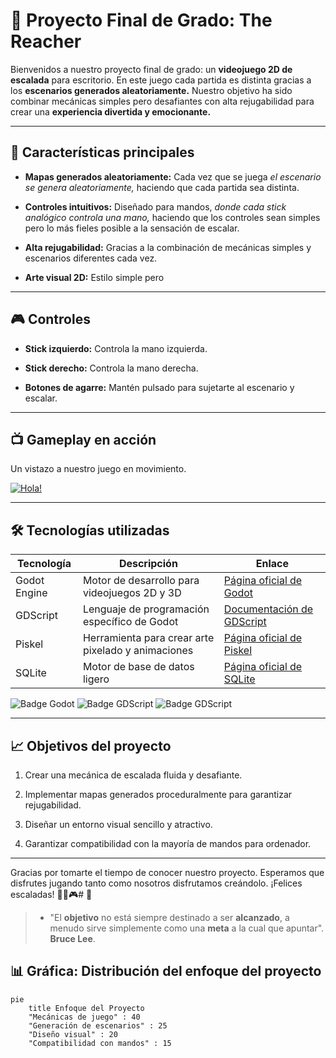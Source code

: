 
  

# 🧗 Proyecto Final de Grado: The Reacher

  

Bienvenidos a nuestro proyecto final de grado: un **videojuego 2D de escalada** para escritorio. En este juego cada partida es distinta gracias a los **escenarios generados aleatoriamente.** Nuestro objetivo ha sido combinar mecánicas simples pero desafiantes con alta rejugabilidad para crear una **experiencia divertida y emocionante.**

  

----------

  

## 🚀 Características principales

  

-  **Mapas generados aleatoriamente:** Cada vez que se juega *el escenario se genera aleatoriamente,* haciendo que cada partida sea distinta.

-  **Controles intuitivos:** Diseñado para mandos, *donde cada stick analógico controla una mano,* haciendo que los controles sean simples pero lo más fieles posible a la sensación de escalar.

-  **Alta rejugabilidad:** Gracias a la combinación de mecánicas simples y escenarios diferentes cada vez.

-  **Arte visual 2D:** Estilo simple pero

  

----------

  

## 🎮 Controles

  

-  **Stick izquierdo:** Controla la mano izquierda.

-  **Stick derecho:** Controla la mano derecha.

-  **Botones de agarre:** Mantén pulsado para sujetarte al escenario y escalar.

---------- 

## 📺 Gameplay en acción
 
Un vistazo a nuestro juego en movimiento.

[![Hola!](image.png)](https://www.youtube.com/watch?v=M12CcxuWAaI)

----------

  

## 🛠️ Tecnologías utilizadas

| Tecnología       | Descripción                                      | Enlace                                                                 |
|------------------|--------------------------------------------------|-----------------------------------------------------------------------|
| Godot Engine     | Motor de desarrollo para videojuegos 2D y 3D     | [Página oficial de Godot](https://godotengine.org/)                  |
| GDScript         | Lenguaje de programación específico de Godot      | [Documentación de GDScript](https://docs.godotengine.org/en/stable/) |
| Piskel        | Herramienta para crear arte pixelado y animaciones| [Página oficial de Piskel](https://www.piskelapp.com)              |
| SQLite           | Motor de base de datos ligero                    | [Página oficial de SQLite](https://www.sqlite.org/)                  |

  

![Badge Godot](https://img.shields.io/badge/Godot%20Engine-478CBF?logo=godotengine&logoColor=fff&style=flat) ![Badge GDScript](https://img.shields.io/badge/GDScript-8D3F5C?style=flat&logo=godot-engine&logoColor=white) ![Badge GDScript](https://img.shields.io/badge/SQLite-003B57?style=flat-square&logo=SQLite&logoColor=white)

  

----------

  

## 📈 Objetivos del proyecto

  

1. Crear una mecánica de escalada fluida y desafiante.

2. Implementar mapas generados proceduralmente para garantizar rejugabilidad.

3. Diseñar un entorno visual sencillo y atractivo.

4. Garantizar compatibilidad con la mayoría de mandos para ordenador.
 
----------



 
  

Gracias por tomarte el tiempo de conocer nuestro proyecto. Esperamos que disfrutes jugando tanto como nosotros disfrutamos creándolo. ¡Felices escaladas! 🧗‍♂️🎮# 🧗

  

>- "El **objetivo** no está siempre destinado a ser **alcanzado**, a menudo sirve simplemente como una **meta** a la cual que apuntar". **Bruce Lee**.


    
    
## 📊 Gráfica: Distribución del enfoque del proyecto

```mermaid
pie
    title Enfoque del Proyecto
    "Mecánicas de juego" : 40
    "Generación de escenarios" : 25
    "Diseño visual" : 20
    "Compatibilidad con mandos" : 15

